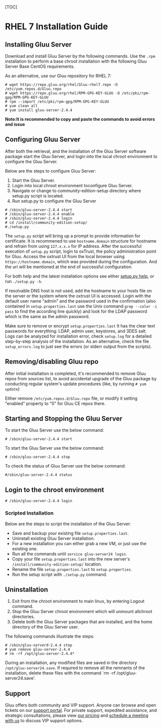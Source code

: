 [TOC]

# RHEL 7 Installation Guide
## Installing Gluu Server 
Download and install Gluu Server by the following commands. Use the
`.rpm` installation to perform a base chroot installation with the
following Gluu Server Base CentOS requirements.

As an alternative, use our Gluu repository for RHEL 7:

```
# wget https://repo.gluu.org/rhel/Gluu-rhel7.repo -O /etc/yum.repos.d/Gluu.repo
# wget https://repo.gluu.org/rhel/RPM-GPG-KEY-GLUU -O /etc/pki/rpm-gpg/RPM-GPG-KEY-GLUU
# rpm --import /etc/pki/rpm-gpg/RPM-GPG-KEY-GLUU
# yum clean all
# yum install gluu-server-2.4.4
```

**Note:It is recommended to copy and paste the commands to avoid errors and issue**

## Configuring Gluu Server
After both the retrieval, and the installation of the Gluu Server
software package start the Gluu Server, and login into the local chroot
environment to configure the Gluu Server. 

Below are the steps to configure Gluu Server:

1.  Start the Gluu Server.
2.  Login into local chroot environment toconfigure Gluu Server.
3.  Navigate or change to community-edition-setup directory where setup.py script is located.
4.  Run setup.py to configure the Gluu Server

```
# /sbin/gluu-server-2.4.4 start
# /sbin/gluu-server-2.4.4 enable
# /sbin/gluu-server-2.4.4 login
# cd /install/community-edition-setup/
#./setup.py
```

The `setup.py` script will bring up a prompt to provide information for certificate. It is recommened to use
`hostname.domain` structure for hostname and refrain from using `127.x.x.x`
for IP address. After the successful execution of `setup.py` script, login to oxTrust,
the policy administration point for Gluu. Access the oxtrust UI from the local browser using `https://hostname.domain`, which was provided during the configuration. And the uri will be mentioned at the end of successful configuration.

For both help and the latest installation options see either [setup.py help](./setup_py.md), or run `./setup.py -h`.

If resolvable DNS host is not used, add the hostname to your hosts file on the server or the system where the oxtrust UI is accessed.
Login with the default user name “admin” and the password used in
the confirmation (also contained in `setup.properties.last` use the
Unix command `grep --color -i pass` to find the according line quickly)
and look for the LDAP password which is the same as the admin password.

Make sure to remove or encrypt `setup.properties.last` It has the clear 
text passwords for everything: LDAP, admin user, keystores, and 3DES salt.
Logs can be analyzed for installation error, check `setup.log` for a detailed step-by-step
analysis of the installation. As an alternative, check the file
`setup_errors.log` to just see the errors (or stderr output from the
scripts).

## Removing/disabling Gluu repo

After initial installation is completed, it's recommended to remove Gluu
repos from sources list, to avoid accidental upgrade of the Gluu package by conducting regular system's update procedures (like, by running `# yum update`)

Either remove `/etc/yum.repos.d/Gluu.repo` file, or modify it setting
"enabled" property to "0" for Gluu CE repos there.

## Starting and Stopping the Gluu Server

To start the Gluu Server use the below command:

```
# /sbin/gluu-server-2.4.4 start
```

To start the Gluu Server use the below command:

```
# /sbin/gluu-server-2.4.4 stop
```

To check the status of Gluu Server use the below command:

```
#/sbin/gluu-server-2.4.4 status
```

## Login to the chroot environment

```
# /sbin/gluu-server-2.4.4 login
```

### Scripted Installation

Below are the steps to script the installation of the Gluu Server:

* Save and backup your existing file `setup.properties.last`.
* Uninstall existing Gluu Server installation.
* For a new installation you can either grab a new VM, or just use the
  existing one.
* Run all the commands until `service gluu-server24 login`.
* Copy your file `setup.properties.last` into the new server's
  `/install/community-edition-setup/` location.
* Rename the file `setup.properties.last` to `setup.properties`.
* Run the setup script with `./setup.py` command.

## Uninstallation

1.  Exit from the chroot environment to main linux, by entering Logout command.  
2.  Stop the Gluu Server chroot environment which will unmount allchroot directories. 
3.  Delete both the Gluu Server packages that are installed, and the home directory of the Gluu Server user.

The following commands illustrate the steps:

```
# /sbin/gluu-serverd-2.4.4 stop
# yum remove gluu-server-2.4.4
# rm -rf /opt/gluu-server-2.4.4*
```

During an installation, any modified files are saved in the directory
`/opt/gluu-server24.save`. If required to remove all the remnants of the installation, delete these files with the command `rm -rf /opt/gluu-server24.save'.

## Support

Gluu offers both community and VIP support. Anyone can browse and open
tickets on our [support portal](http://support.gluu.org). For private
support, expedited assistance, and strategic consultations, please view
[our pricing](http://gluu.org/pricing) and [schedule a meeting with
us](http://gluu.org/booking) to discuss VIP support options.
